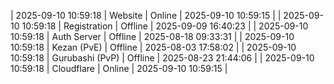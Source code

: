 | 2025-09-10 10:59:18 | Website | Online | 2025-09-10 10:59:15 |
| 2025-09-10 10:59:18 | Registration | Offline | 2025-09-09 16:40:23 |
| 2025-09-10 10:59:18 | Auth Server | Offline | 2025-08-18 09:33:31 |
| 2025-09-10 10:59:18 | Kezan (PvE) | Offline | 2025-08-03 17:58:02 |
| 2025-09-10 10:59:18 | Gurubashi (PvP) | Offline | 2025-08-23 21:44:06 |
| 2025-09-10 10:59:18 | Cloudflare | Online | 2025-09-10 10:59:15 |
